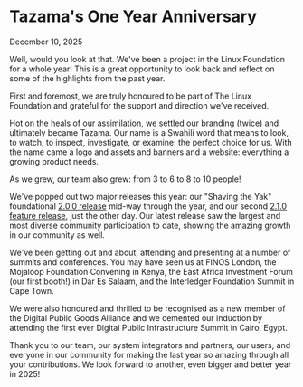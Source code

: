 # Tazama's One Year Anniversary

December 10, 2025

Well, would you look at that. We've been a project in the Linux Foundation for a whole year! This is a great opportunity to look back and reflect on some of the highlights from the past year.

First and foremost, we are truly honoured to be part of The Linux Foundation and grateful for the support and direction we've received.

Hot on the heals of our assimilation, we settled our branding (twice) and ultimately became Tazama. Our name is a Swahili word that means to look, to watch, to inspect, investigate, or examine: the perfect choice for us. With the name came a logo and assets and banners and a website: everything a growing product needs.

As we grew, our team also grew: from 3 to 6 to 8 to 10 people!

We've popped out two major releases this year: our "Shaving the Yak" foundational [2.0.0 release](https://www.linkedin.com/feed/update/urn:li:activity:7222245810644652034) mid-way through the year, and our second [2.1.0 feature release](https://tazama.org/media/feature-release-v2.1.0/), just the other day. Our latest release saw the largest and most diverse community participation to date, showing the amazing growth in our community as well.

We've been getting out and about, attending and presenting at a number of summits and conferences. You may have seen us at FINOS London, the Mojaloop Foundation Convening in Kenya, the East Africa Investment Forum (our first booth!) in Dar Es Salaam, and the Interledger Foundation Summit in Cape Town.

We were also honoured and thrilled to be recognised as a new member of the Digital Public Goods Alliance and we cemented our induction by attending the first ever Digital Public Infrastructure Summit in Cairo, Egypt.

Thank you to our team, our system integrators and partners, our users, and everyone in our community for making the last year so amazing through all your contributions. We look forward to another, even bigger and better year in 2025!

